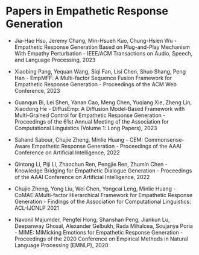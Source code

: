 # Papers in Empathetic Response Generation

 - Jia-Hao Hsu, Jeremy Chang, Min-Hsueh Kuo, Chung-Hsien Wu - Empathetic Response Generation Based on Plug-and-Play Mechanism With Empathy Perturbation - IEEE/ACM Transactions on Audio, Speech, and Language Processing, 2023

- Xiaobing Pang, Yequan Wang, Siqi Fan, Lisi Chen, Shuo Shang, Peng Han - EmpMFF: A Multi-factor Sequence Fusion Framework for Empathetic Response Generation - Proceedings of the ACM Web Conference, 2023

- Guanqun Bi, Lei Shen, Yanan Cao, Meng Chen, Yuqiang Xie, Zheng Lin, Xiaodong He - DiffusEmp: A Diffusion Model-Based Framework with Multi-Grained Control for Empathetic Response Generation - Proceedings of the 61st Annual Meeting of the Association for Computational Linguistics (Volume 1: Long Papers), 2023

- Sahand Sabour, Chujie Zheng, Minlie Huang - CEM: Commonsense-Aware Empathetic Response Generation - Proceedings of the AAAI Conference on Artificial Intelligence, 2022

- Qintong Li, Piji Li, Zhaochun Ren, Pengjie Ren, Zhumin Chen - Knowledge Bridging for Empathetic Dialogue Generation - Proceedings of the AAAI Conference on Artificial Intelligence, 2022

- Chujie Zheng, Yong Liu, Wei Chen, Yongcai Leng, Minlie Huang - CoMAE:AMulti-factor Hierarchical Framework for Empathetic Response Generation - Findings of the Association for Computational Linguistics: ACL-IJCNLP 2021

- Navonil Majumder, Pengfei Hong, Shanshan Peng, Jiankun Lu, Deepanway Ghosal, Alexander Gelbukh, Rada Mihalcea, Soujanya Poria - MIME: MIMicking Emotions for Empathetic Response Generation - Proceedings of the 2020 Conference on Empirical Methods in Natural Language Processing (EMNLP), 2020